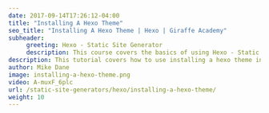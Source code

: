 ```yaml
---
date: 2017-09-14T17:26:12-04:00
title: "Installing A Hexo Theme"
seo_title: "Installing A Hexo Theme | Hexo | Giraffe Academy"
subheader:
     greeting: Hexo - Static Site Generator
     description: This course covers the basics of using Hexo - Static Site Generator. Work your way through the articles and we'll teach you everything you need to know to create a professional and scalable website or blog!
description: This tutorial covers how to use installing a hexo theme in Hexo -  Static Site Generator.
author: Mike Dane
image: installing-a-hexo-theme.png
video: A-muxF_6plc
url: /static-site-generators/hexo/installing-a-hexo-theme/
weight: 10
---
```

